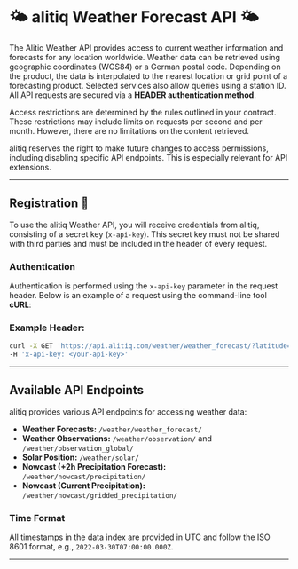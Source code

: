 # 🌤️ alitiq Weather Forecast API 🌤️


The Alitiq Weather API provides access to current weather information and forecasts for any location worldwide. Weather data can be retrieved using geographic coordinates (WGS84) or a German postal code. Depending on the product, the data is interpolated to the nearest location or grid point of a forecasting product. Selected services also allow queries using a station ID. All API requests are secured via a **HEADER authentication method**.

Access restrictions are determined by the rules outlined in your contract. These restrictions may include limits on requests per second and per month. However, there are no limitations on the content retrieved.

alitiq reserves the right to make future changes to access permissions, including disabling specific API endpoints. This is especially relevant for API extensions.

---

## Registration 📃

To use the alitiq Weather API, you will receive credentials from alitiq, consisting of a secret key (`x-api-key`). This secret key must not be shared with third parties and must be included in the header of every request.

### Authentication

Authentication is performed using the `x-api-key` parameter in the request header. Below is an example of a request using the command-line tool **cURL**:

### Example Header:
```bash
curl -X GET 'https://api.alitiq.com/weather/weather_forecast/?latitude=49.356&longitude=11.904&response_format=json&weather_model=icon_eu' \
-H 'x-api-key: <your-api-key>'
```

---

## Available API Endpoints

alitiq provides various API endpoints for accessing weather data:

- **Weather Forecasts:** `/weather/weather_forecast/`
- **Weather Observations:** `/weather/observation/` and `/weather/observation_global/`
- **Solar Position:** `/weather/solar/`
- **Nowcast (+2h Precipitation Forecast):** `/weather/nowcast/precipitation/`
- **Nowcast (Current Precipitation):** `/weather/nowcast/gridded_precipitation/`

### Time Format

All timestamps in the data index are provided in UTC and follow the ISO 8601 format, e.g., `2022-03-30T07:00:00.000Z`.

---